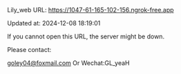 Lily_web URL: https://1047-61-165-102-156.ngrok-free.app

Updated at: 2024-12-08 18:19:01

If you cannot open this URL, the server might be down.

Please contact: 

goley04@foxmail.com Or Wechat:GL_yeaH